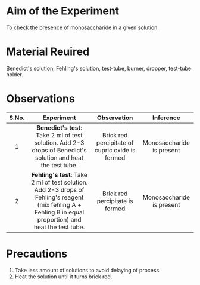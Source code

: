 # Aim of the Experiment 

To check the presence of monosaccharide in a given solution. 

# Material Reuired 

Benedict's solution, Fehling's solution, test-tube, burner, dropper, test-tube holder. 

# Observations 

| <center> S.No. | <center> Experiment | <center> Observation | <center> Inference | 
|:-:|:-:|:-:|:-:|
| 1 | **Benedict's test**: Take 2 ml of test solution. Add 2-3 drops of Benedict's solution and heat the test tube. | Brick red percipitate of cupric oxide is formed | Monosaccharide is present | 
| 2 | **Fehling's test**: Take 2 ml of test solution. Add 2-3 drops of Fehling's reagent (mix fehling A + Fehling B in equal proportion) and heat the test tube. | Brick red percipitate is formed | Monosaccharide is present | 

# Precautions 

1. Take less amount of solutions to avoid delaying of process. 
2. Heat the solution until it turns brick red. 
